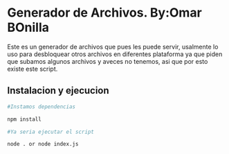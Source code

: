 # Generador de Archivos. By:Omar BOnilla
Este es un generador de archivos que pues les puede servir, usalmente lo uso para desbloquear otros archivos en diferentes plataforma
ya que piden que subamos algunos archivos y aveces no tenemos, asi que por esto existe este script.

## Instalacion y ejecucion
 ```bash
#Instamos dependencias

npm install

#Ya seria ejecutar el script

node . or node index.js